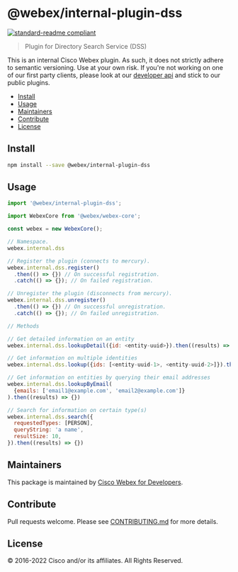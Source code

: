# @webex/internal-plugin-dss

[![standard-readme compliant](https://img.shields.io/badge/readme%20style-standard-brightgreen.svg?style=flat-square)](https://github.com/RichardLitt/standard-readme)

> Plugin for Directory Search Service (DSS)

This is an internal Cisco Webex plugin. As such, it does not strictly adhere to semantic versioning. Use at your own risk. If you're not working on one of our first party clients, please look at our [developer api](https://developer.webex.com/) and stick to our public plugins.

- [Install](#install)
- [Usage](#usage)
- [Maintainers](#maintainers)
- [Contribute](#contribute)
- [License](#license)

## Install

```bash
npm install --save @webex/internal-plugin-dss
```

## Usage

```js
import '@webex/internal-plugin-dss';

import WebexCore from '@webex/webex-core';

const webex = new WebexCore();

// Namespace.
webex.internal.dss

// Register the plugin (connects to mercury).
webex.internal.dss.register()
  .then(() => {}) // On successful registration.
  .catch(() => {}); // On failed registration.

// Unregister the plugin (disconnects from mercury).
webex.internal.dss.unregister()
  .then(() => {}) // On successful unregistration.
  .catch(() => {}); // On failed unregistration.

// Methods

// Get detailed information on an entity
webex.internal.dss.lookupDetail({id: <entity-uuid>}).then((results) => {})

// Get information on multiple identities
webex.internal.dss.lookup({ids: [<entity-uuid-1>, <entity-uuid-2>]}).then((results) => {})

// Get information on entities by querying their email addresses
webex.internal.dss.lookupByEmail(
  {emails: ['email1@example.com', 'email2@example.com']}
).then((results) => {})

// Search for information on certain type(s)
webex.internal.dss.search({
  requestedTypes: [PERSON],
  queryString: 'a name',
  resultSize: 10,
}).then((results) => {})
```

## Maintainers

This package is maintained by [Cisco Webex for Developers](https://developer.webex.com/).

## Contribute

Pull requests welcome. Please see [CONTRIBUTING.md](https://github.com/webex/webex-js-sdk/blob/master/CONTRIBUTING.md) for more details.

## License

© 2016-2022 Cisco and/or its affiliates. All Rights Reserved.
